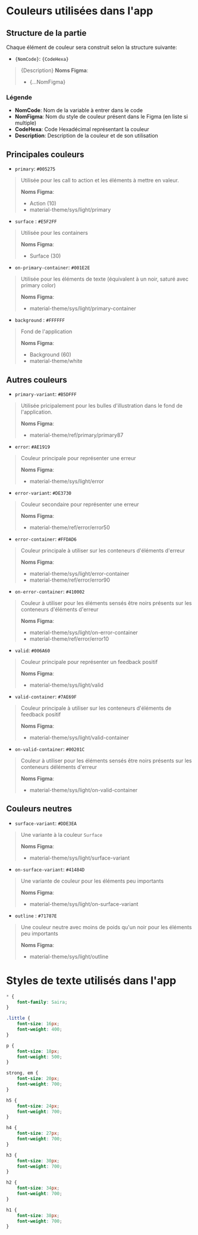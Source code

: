 # Couleurs utilisées dans l'app

## Structure de la partie
Chaque élément de couleur sera construit selon la structure suivante:

- `{NomCode}`: `{CodeHexa}`
> {Description}
> **Noms Figma**:
> - {...NomFigma}

### Légende
- **NomCode**: Nom de la variable à entrer dans le code
- **NomFigma**: Nom du style de couleur présent dans le Figma (en liste si multiple)
- **CodeHexa**: Code Hexadécimal représentant la couleur
- **Description**: Description de la couleur et de son utilisation

## Principales couleurs

- ``primary``: `#005275`
> Utilisée pour les call to action et les éléments à mettre en valeur.
> 
> **Noms Figma**:
> - Action (10)
> - material-theme/sys/light/primary

- ``surface`` : `#E5F2FF`
> Utilisée pour les containers
> 
> **Noms Figma**:
> - Surface (30)

- ``on-primary-container``: `#001E2E`
> Utilisée pour les éléments de texte (équivalent à un noir, saturé avec primary color)
> 
>**Noms Figma**:
> - material-theme/sys/light/primary-container

- ``background`` : `#FFFFFF`
> Fond de l'application
> 
>**Noms Figma**:
> - Background (60)
> - material-theme/white

## Autres couleurs

- ``primary-variant``: `#B5DFFF`
> Utilisée pricipalement pour les bulles d'illustration dans le fond de l'application.
>
> **Noms Figma**:
> - material-theme/ref/primary/primary87

- ``error``: `#AE1919`
> Couleur principale pour représenter une erreur
> 
> **Noms Figma**:
> - material-theme/sys/light/error

- ``error-variant``: `#DE3730`
> Couleur secondaire pour représenter une erreur
>
> **Noms Figma**:
> - material-theme/ref/error/error50

- ``error-container``: `#FFDAD6`
> Couleur principale à utiliser sur les conteneurs d'éléments d'erreur
> 
> **Noms Figma**:
> - material-theme/sys/light/error-container
> - material-theme/ref/error/error90

- ``on-error-container``: `#410002`
> Couleur à utiliser pour les éléments sensés être noirs présents sur les conteneurs d'éléments d'erreur
>  
> **Noms Figma**:
> - material-theme/sys/light/on-error-container
> - material-theme/ref/error/error10

- ``valid``: `#006A60`
> Couleur principale pour représenter un feedback positif
>
> **Noms Figma**:
> - material-theme/sys/light/valid

- ``valid-container``: `#7AE69F`
> Couleur principale à utiliser sur les conteneurs d'éléments de feedback positif
>
> **Noms Figma**:
> - material-theme/sys/light/valid-container

- ``on-valid-container``: `#00201C`
> Couleur à utiliser pour les éléments sensés être noirs présents sur les conteneurs déléments d'erreur
>
> **Noms Figma**:
> - material-theme/sys/light/on-valid-container

## Couleurs neutres

- ``surface-variant``: `#DDE3EA`
> Une variante à la couleur `Surface`
>
> **Noms Figma**:
> - material-theme/sys/light/surface-variant

- ``on-surface-variant``: `#41484D`
> Une variante de couleur pour les éléments peu importants
>
> **Noms Figma**:
> - material-theme/sys/light/on-surface-variant

- ``outline`` : `#71787E`
> Une couleur neutre avec moins de poids qu'un noir pour les éléments peu importants
>
> **Noms Figma**:
> - material-theme/sys/light/outline

# Styles de texte utilisés dans l'app

```css
* {
    font-family: Saira;
}
```
```css
.little {
    font-size: 16px;
    font-weight: 400;
}
```
```css
p {
    font-size: 18px;
    font-weight: 500;
}
```
```css
strong, em {
    font-size: 20px;
    font-weight: 700;
}
```
```css
h5 {
    font-size: 24px;
    font-weight: 700;
}
```
```css
h4 {
    font-size: 27px;
    font-weight: 700;
}
```
```css
h3 {
    font-size: 30px;
    font-weight: 700;
}
```
```css
h2 {
    font-size: 34px;
    font-weight: 700;
}
```
```css
h1 {
    font-size: 38px;
    font-weight: 700;
}
```
